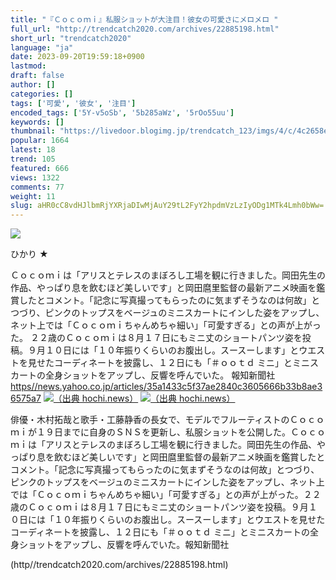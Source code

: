 ```yaml
---
title: "『Ｃｏｃｏｍｉ』私服ショットが大注目！彼女の可愛さにメロメロ "
full_url: "http://trendcatch2020.com/archives/22885198.html"
short_url: "trendcatch2020"
language: "ja"
date: 2023-09-20T19:59:18+0900
lastmod: 
draft: false
author: []
categories: []
tags: ['可愛', '彼女', '注目']
encoded_tags: ['5Y-v5oSb', '5b285aWz', '5rOo55uu']
keywords: []
thumbnail: "https://livedoor.blogimg.jp/trendcatch_123/imgs/4/c/4c2658e2.jpg"
popular: 1664
latest: 18
trend: 105
featured: 666
views: 1322
comments: 77
weight: 11
slug: aHR0cC8vdHJlbmRjYXRjaDIwMjAuY29tL2FyY2hpdmVzLzIyODg1MTk4Lmh0bWw=
---
```


![](https://livedoor.blogimg.jp/trendcatch_123/imgs/4/c/4c2658e2.jpg)

<div><p>ひかり ★ </p> Ｃｏｃｏｍｉは「アリスとテレスのまぼろし工場を観に行きました。岡田先生の作品、やっぱり息を飲むほど美しいです」と岡田麿里監督の最新アニメ映画を鑑賞したとコメント。「記念に写真撮ってもらったのに気まずそうなのは何故」とつづり、ピンクのトップスをベージュのミニスカートにインした姿をアップし、ネット上では「Ｃｏｃｏｍｉちゃんめちゃ細い」「可愛すぎる」との声が上がった。 ２２歳のＣｏｃｏｍｉは８月１７日にもミニ丈のショートパンツ姿を投稿。９月１０日には「１０年振りくらいのお腹出し。スースーします」とウエストを見せたコーディネートを披露し、１２日にも「＃ｏｏｔｄ ミニ」とミニスカートの全身ショットをアップし、反響を呼んでいた。 報知新聞社 <a target='_blank' href='https//news.yahoo.co.jp/articles/35a1433c5f37ae2840c3605666b33b8ae36575a7'>https//news.yahoo.co.jp/articles/35a1433c5f37ae2840c3605666b33b8ae36575a7</a> <a href='https//hochi.news/images/2023/09/19/20230919-OHT1I51050-L.jpg' target='_blank' class='' id='img_1_1'><img src='https//livedoor.blogimg.jp/trendcatch_123/imgs/7/2/72f937ba.jpg'>（出典 hochi.news）</a> <a href='https//hochi.news/images/2023/09/19/20230919-OHT1I51051-L.jpg' target='_blank' class='' id='img_1_2'><img src='https//livedoor.blogimg.jp/trendcatch_123/imgs/2/6/260c188e.jpg'>（出典 hochi.news）</a> <p>俳優・木村拓哉と歌手・工藤静香の長女で、モデルでフルーティストのＣｏｃｏｍｉが１９日までに自身のＳＮＳを更新し、私服ショットを公開した。Ｃｏｃｏｍｉは「アリスとテレスのまぼろし工場を観に行きました。岡田先生の作品、やっぱり息を飲むほど美しいです」と岡田麿里監督の最新アニメ映画を鑑賞したとコメント。「記念に写真撮ってもらったのに気まずそうなのは何故」とつづり、ピンクのトップスをベージュのミニスカートにインした姿をアップし、ネット上では「Ｃｏｃｏｍｉちゃんめちゃ細い」「可愛すぎる」との声が上がった。２２歳のＣｏｃｏｍｉは８月１７日にもミニ丈のショートパンツ姿を投稿。９月１０日には「１０年振りくらいのお腹出し。スースーします」とウエストを見せたコーディネートを披露し、１２日にも「＃ｏｏｔｄ ミニ」とミニスカートの全身ショットをアップし、反響を呼んでいた。報知新聞社</p></div>

(http//trendcatch2020.com/archives/22885198.html)
